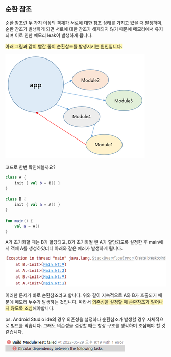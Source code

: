 ## 순환 참조

순환 참조란 두 가지 이상의 객체가 서로에 대한 참조 상태를 가지고 있을 때 발생하며, 순환 참조가 발생하게 되면 서로에 대한 참조가 해제되지 않기 때문에 메모리에서 유지되며 이로 인한 메모리 leak이 발생하게 됩니다.

<span style="background-color:#fff5b1">아래 그림과 같이 빨간 줄이 순환참조를 발생시키는 원인입니다.</span>

![순환 참조](img/circular%20dependency.png)

코드로 한번 확인해볼까요?

```Kotlin
class A {
    init { val b = B() }
}

class B {
    init { val a = A() }
}

fun main() {
    val a = A()
}
```

A가 초기화할 때는 B가 할당되고, B가 초기화될 땐 A가 할당되도록 설정한 후 main에서 객체 A를 생성하였더니 아래와 같은 에러가 발생하게 됩니다.

![순환참조 에러](img/circular%20dependecy%20error.png)


이러한 문제가 바로 순환참조라고 합니다. 위와 같이 지속적으로 A와 B가 호출되기 때문에 메모리 누수가 발생하는 것입니다. 따라서 <span style="background-color:#fff5b1;">의존성을 설정할 때 순환참조가 일어나지 않도록 조심</span>해야합니다.

ps. Android Studio ide의 경우 의존성을 설정하다 순환참조가 발생할 경우 자체적으로 빌드를 막습니다. 그래도 의존성을 설정할 때는 항상 구조를 생각하며 조심해야 할 것 같습니다.

![순환참조 안드로이드 에러](img/circular%20dependency%20error%20in%20android.png)